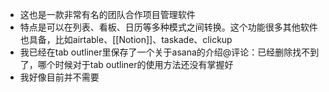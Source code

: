 - 这也是一款非常有名的团队合作项目管理软件
- 特点是可以在列表、看板、日历等多种模式之间转换。这个功能很多其他软件也具备，比如airtable、[[Notion]]、taskade、clickup
- 我已经在tab outliner里保存了一个关于asana的介绍@评论：已经删除找不到了，哪个时候对于tab outliner的使用方法还没有掌握好
- 我好像目前并不需要
